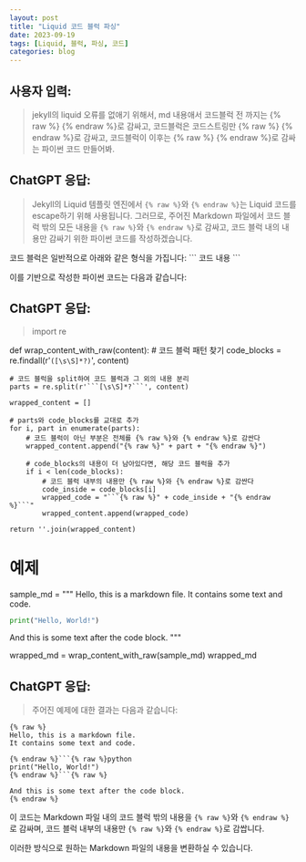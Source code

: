 ```yaml
---
layout: post
title: "Liquid 코드 블럭 파싱"
date: 2023-09-19
tags: [Liquid, 블럭, 파싱, 코드]
categories: blog
---
```


## 사용자 입력:
> jekyll의 liquid 오류를 없애기 위해서,   md 내용애서 코드블럭 전 까지는 {% raw %} {% endraw %}로 감싸고, 코드블럭은 코드스트링만 {% raw %} {% endraw %}로 감싸고, 코드블럭이 이후는 {% raw %} {% endraw %}로 감싸는 파이썬 코드 만들어봐.

## ChatGPT 응답:
> Jekyll의 Liquid 템플릿 엔진에서 `{% raw %}`와 `{% endraw %}`는 Liquid 코드를 escape하기 위해 사용됩니다. 그러므로, 주어진 Markdown 파일에서 코드 블럭 밖의 모든 내용을 `{% raw %}`와 `{% endraw %}`로 감싸고, 코드 블럭 내의 내용만 감싸기 위한 파이썬 코드를 작성하겠습니다.

코드 블럭은 일반적으로 아래와 같은 형식을 가집니다:
\```
코드 내용
\```

이를 기반으로 작성한 파이썬 코드는 다음과 같습니다:

## ChatGPT 응답:
> import re

def wrap_content_with_raw(content):
    # 코드 블럭 패턴 찾기
    code_blocks = re.findall(r'```([\s\S]*?)```', content)
    
    # 코드 블럭을 split하여 코드 블럭과 그 외의 내용 분리
    parts = re.split(r'```[\s\S]*?```', content)
    
    wrapped_content = []
    
    # parts와 code_blocks를 교대로 추가
    for i, part in enumerate(parts):
        # 코드 블럭이 아닌 부분은 전체를 {% raw %}와 {% endraw %}로 감싼다
        wrapped_content.append("{% raw %}" + part + "{% endraw %}")
        
        # code_blocks의 내용이 더 남아있다면, 해당 코드 블럭을 추가
        if i < len(code_blocks):
            # 코드 블럭 내부의 내용만 {% raw %}와 {% endraw %}로 감싼다
            code_inside = code_blocks[i]
            wrapped_code = "```{% raw %}" + code_inside + "{% endraw %}```"
            wrapped_content.append(wrapped_code)
    
    return ''.join(wrapped_content)

# 예제
sample_md = """
Hello, this is a markdown file.
It contains some text and code.

```python
print("Hello, World!")
```

And this is some text after the code block.
"""

wrapped_md = wrap_content_with_raw(sample_md)
wrapped_md

## ChatGPT 응답:
> 주어진 예제에 대한 결과는 다음과 같습니다:

```
{% raw %}
Hello, this is a markdown file.
It contains some text and code.

{% endraw %}```{% raw %}python
print("Hello, World!")
{% endraw %}```{% raw %}

And this is some text after the code block.
{% endraw %}
```

이 코드는 Markdown 파일 내의 코드 블럭 밖의 내용을 `{% raw %}`와 `{% endraw %}`로 감싸며, 코드 블럭 내부의 내용만 `{% raw %}`와 `{% endraw %}`로 감쌉니다.

이러한 방식으로 원하는 Markdown 파일의 내용을 변환하실 수 있습니다.

